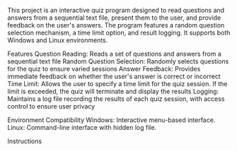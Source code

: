 This project is an interactive quiz program designed to read questions and answers from a sequential text file, present them to the user, and provide feedback on the user's answers. The program features a random question selection mechanism, a time limit option, and result logging. It supports both Windows and Linux environments.

Features
	Question Reading: Reads a set of questions and answers from a sequential text file
	Random Question Selection: Randomly selects questions for the quiz to ensure varied sessions
	Answer Feedback: Provides immediate feedback on whether the user's answer is correct or incorrect
	Time Limit: Allows the user to specify a time limit for the quiz session. If the limit is exceeded, the quiz will terminate and display the results
	Logging: Maintains a log file recording the results of each quiz session, with access control to ensure user privacy

Environment Compatibility
	Windows: Interactive menu-based interface.
	Linux: Command-line interface with hidden log file.

Instructions
